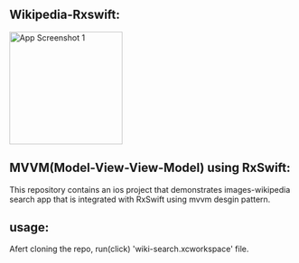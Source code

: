 ## Wikipedia-Rxswift:
<img src="./img/Screen-Recording-2021-08-01-at-2.gif" width="200" alt="App Screenshot 1">

## MVVM(Model-View-View-Model) using RxSwift:
This repository contains an ios project that demonstrates images-wikipedia search app that is integrated with RxSwift using mvvm desgin pattern.

## usage: 
Afert cloning the repo, run(click) 'wiki-search.xcworkspace' file.


